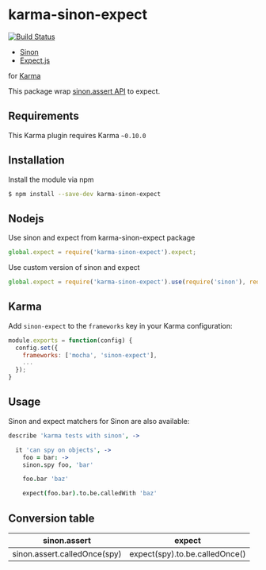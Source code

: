karma-sinon-expect
================

[![Build Status](https://travis-ci.org/maksimr/karma-sinon-expect.png?branch=master)](https://travis-ci.org/maksimr/karma-sinon-expect)

  * [Sinon](http://sinonjs.org/)
  * [Expect.js](https://github.com/LearnBoost/expect.js/)

for [Karma](http://karma-runner.github.io)

This package wrap [sinon.assert API](http://sinonjs.org/docs/#assertions) to expect.

Requirements
------------

This Karma plugin requires Karma `~0.10.0`

Installation
------------

Install the module via npm

```sh
$ npm install --save-dev karma-sinon-expect
```

## Nodejs

Use sinon and expect from karma-sinon-expect package

```js
global.expect = require('karma-sinon-expect').expect;
```

Use custom version of sinon and expect

```js
global.expect = require('karma-sinon-expect').use(require('sinon'), require('expect.js'));
```

## Karma

Add `sinon-expect` to the `frameworks` key in your Karma configuration:

```js
module.exports = function(config) {
  config.set({
    frameworks: ['mocha', 'sinon-expect'],
    ...
  });
}
```

Usage
-----

Sinon and expect matchers for Sinon are also available:

```coffee
describe 'karma tests with sinon', ->

  it 'can spy on objects', ->
    foo = bar: ->
    sinon.spy foo, 'bar'

    foo.bar 'baz'

    expect(foo.bar).to.be.calledWith 'baz'
```

Conversion table
----------------

| sinon.assert                 | expect                         |
| -----------------------------|:------------------------------:|
| sinon.assert.calledOnce(spy) | expect(spy).to.be.calledOnce() |

